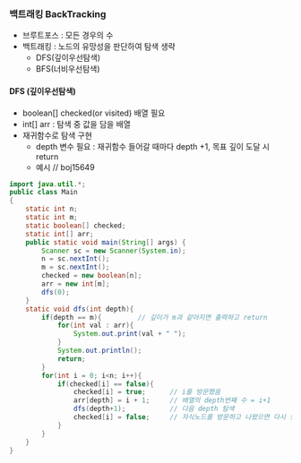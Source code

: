 ### 백트래킹 BackTracking

* 브루트포스 : 모든 경우의 수
* 백트래킹 : 노드의 유망성을 판단하여 탐색 생략
  * DFS(깊이우선탐색)
  * BFS(너비우선탐색)



#### DFS (깊이우선탐색)

* boolean[] checked(or visited) 배열 필요
* int[] arr : 탐색 중 값을 담을 배열
* 재귀함수로 탐색 구현
  * depth 변수 필요 : 재귀함수 들어갈 때마다 depth +1, 목표 깊이 도달 시 return
  * 예시 // boj15649

```java
import java.util.*;
public class Main
{
    static int n;
    static int m;
    static boolean[] checked;
    static int[] arr;
	public static void main(String[] args) {
	    Scanner sc = new Scanner(System.in);
	    n = sc.nextInt();
	    m = sc.nextInt();
	    checked = new boolean[n];
	    arr = new int[m];
	    dfs(0);
	}
	static void dfs(int depth){
	    if(depth == m){         // 깊이가 m과 같아지면 출력하고 return
	        for(int val : arr){
	            System.out.print(val + " ");
	        }
	        System.out.println();
	        return;
	    }
	    for(int i = 0; i<n; i++){
	        if(checked[i] == false){
	            checked[i] = true;      // i를 방문했음
	            arr[depth] = i + 1;     // 배열의 depth번째 수 = i+1
	            dfs(depth+1);           // 다음 depth 탐색
	            checked[i] = false;     // 자식노드를 방문하고 나왔으면 다시 방문가능 상태로 설정해줘야 함!!
	        }
	    }
	}
}
```

